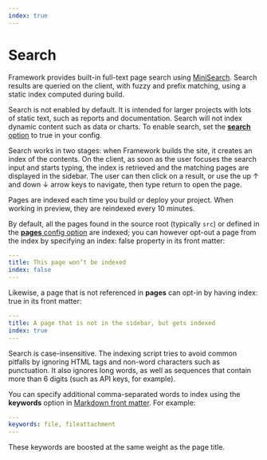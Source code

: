 ```yaml
---
index: true
---
```


# Search

Framework provides built-in full-text page search using [MiniSearch](https://lucaong.github.io/minisearch/). Search results are queried on the client, with fuzzy and prefix matching, using a static index computed during build.

<div class="tip">Search is not enabled by default. It is intended for larger projects with lots of static text, such as reports and documentation. Search will not index dynamic content such as data or charts. To enable search, set the <a href="./config#search"><b>search</b> option</a> to true in your config.</div>

Search works in two stages: when Framework builds the site, it creates an index of the contents. On the client, as soon as the user focuses the search input and starts typing, the index is retrieved and the matching pages are displayed in the sidebar. The user can then click on a result, or use the up ↑ and down ↓ arrow keys to navigate, then type return to open the page.

Pages are indexed each time you build or deploy your project. When working in preview, they are reindexed every 10 minutes.

By default, all the pages found in the source root (typically `src`) or defined in the [**pages** config option](./config#pages) are indexed; you can however opt-out a page from the index by specifying an index: false property in its front matter:

```yaml
---
title: This page won’t be indexed
index: false
---
```

Likewise, a page that is not referenced in **pages** can opt-in by having index: true in its front matter:

```yaml
---
title: A page that is not in the sidebar, but gets indexed
index: true
---
```

Search is case-insensitive. The indexing script tries to avoid common pitfalls by ignoring HTML tags and non-word characters such as punctuation. It also ignores long words, as well as sequences that contain more than 6 digits (such as API keys, for example).

You can specify additional comma-separated words to index using the **keywords** option in [Markdown front matter](./markdown). For example:

```yaml
---
keywords: file, fileattachment
---
```

These keywords are boosted at the same weight as the page title.
